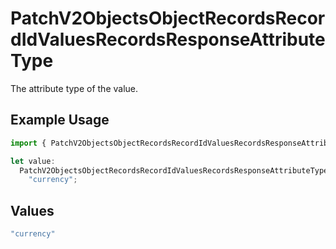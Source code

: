 # PatchV2ObjectsObjectRecordsRecordIdValuesRecordsResponseAttributeType

The attribute type of the value.

## Example Usage

```typescript
import { PatchV2ObjectsObjectRecordsRecordIdValuesRecordsResponseAttributeType } from "attio-js/models/operations";

let value:
  PatchV2ObjectsObjectRecordsRecordIdValuesRecordsResponseAttributeType =
    "currency";
```

## Values

```typescript
"currency"
```